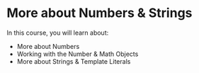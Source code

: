 # More about Numbers & Strings

In this course, you will learn about:

- More about Numbers
- Working with the Number & Math Objects
- More about Strings & Template Literals
